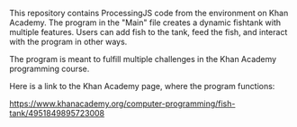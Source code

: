 This repository contains ProcessingJS code from the environment on Khan Academy. 
The program in the "Main" file creates a dynamic fishtank with multiple features.
Users can add fish to the tank, feed the fish, and interact with the program in other ways.

The program is meant to fulfill multiple challenges in the Khan Academy programming course.

Here is a link to the Khan Academy page, where the program functions:

https://www.khanacademy.org/computer-programming/fish-tank/4951849895723008
